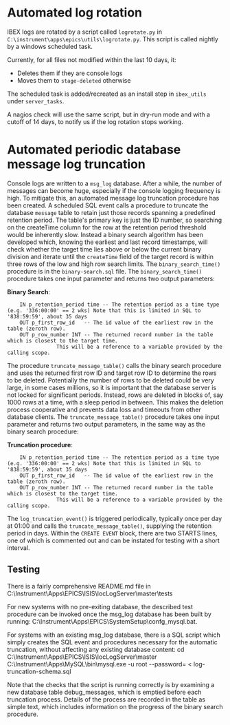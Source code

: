 # Automated log rotation

IBEX logs are rotated by a script called `logrotate.py` in `C:\instrument\apps\epics\utils\logrotate.py`. This script is called nightly by a windows scheduled task. 

Currently, for all files not modified within the last 10 days, it:
- Deletes them if they are console logs
- Moves them to `stage-deleted` otherwise


The scheduled task is added/recreated as an install step in `ibex_utils` under `server_tasks`.

A nagios check will use the same script, but in dry-run mode and with a cutoff of 14 days, to notify us if the log rotation stops working.


# Automated periodic database message log truncation
Console logs are written to a `msg_log` database. After a while, the number of messages can become huge, especially if the console logging frequency is high. To mitigate this, an automated message log truncation procedure has been created. A scheduled SQL event calls a procedure to truncate the database `message` table to retain just those records spanning a predefined retention period.
The table's primary key is just the ID number, so searching on the createTime column for the row at the retention period threshold would be inherently slow. Instead a binary search algorithm has been developed which, knowing the earliest and last record timestamps, will check whether the target time lies above or below the current binary division and iterate until the `createTime` field of the target record is within three rows of the low and high row search limits. The `binary_search_time()` procedure is in the `binary-search.sql` file.
The `binary_search_time()` procedure takes one input parameter and returns two output parameters:

**Binary Search**:
```
    IN p_retention_period time -- The retention period as a time type (e.g. '336:00:00' == 2 wks) Note that this is limited in SQL to '838:59:59', about 35 days
    OUT p_first_row_id   -- The id value of the earliest row in the table (zeroth row).
    OUT p_row_number INT -- The returned record number in the table which is closest to the target time.
 			    This will be a reference to a variable provided by the calling scope.
```
The procedure `truncate_message_table()` calls the binary search procedure and uses the returned first row ID and target row ID to determine the rows to be deleted. Potentially the number of rows to be deleted could be very large, in some cases millions, so it is important that the database server is not locked for significant periods. Instead, rows are deleted in blocks of, say 1000 rows at a time, with a sleep period in between. This makes the deletion process cooperative and prevents data loss and timeouts from other database clients.
The `truncate_message_table()` procedure takes one input parameter and returns two output parameters, in the same way as the binary search procedure:

**Truncation procedure**:
```
    IN p_retention_period time -- The retention period as a time type (e.g. '336:00:00' == 2 wks) Note that this is limited in SQL to '838:59:59', about 35 days
    OUT p_first_row_id   -- The id value of the earliest row in the table (zeroth row).
    OUT p_row_number INT -- The returned record number in the table which is closest to the target time.
 			    This will be a reference to a variable provided by the calling scope.
```

The `log_truncation_event()` is triggered periodically, typically once per day at 01:00 and calls the `truncate_message_table()`, supplying the retention period in days. Within the `CREATE EVENT` block, there are two STARTS lines, one of which is commented out and can be instated for testing with a short interval. 

## Testing
There is a fairly comprehensive README.md file in C:\Instrument\Apps\EPICS\ISIS\IocLogServer\master\tests

For new systems with no pre-exiting database, the described test procedure can be invoked once the msg_log database has been built by running: C:\Instrument\Apps\EPICS\SystemSetup\confg_mysql.bat.

For systems with an existing msg_log database, there is a SQL script which simply creates the SQL event and procedures necessary for the automatic truncation, without affecting any existing database content:
cd C:\Instrument\Apps\EPICS\ISIS\IocLogServer\master
C:\Instrument\Apps\MySQL\bin\mysql.exe -u root --password=<db root password> < log-truncation-schema.sql

Note that the checks that the script is running correctly is by examining a new database table debug_messages, which is emptied before each truncation process. Details of the process are recorded in the table as simple text, which includes information on the progress of the binary search procedure.